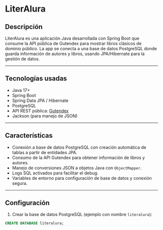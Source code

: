 # LiterAlura



## Descripción

LiterAlura es una aplicación Java desarrollada con Spring Boot que consume la API pública de Gutendex para mostrar libros clásicos de dominio público. La app se conecta a una base de datos PostgreSQL donde guarda información de autores y libros, usando JPA/Hibernate para la gestión de datos.

---

## Tecnologías usadas

- Java 17+
- Spring Boot
- Spring Data JPA / Hibernate
- PostgreSQL
- API REST pública: [Gutendex](https://gutendex.com/)
- Jackson (para manejo de JSON)

---

## Características

- Conexión a base de datos PostgreSQL con creación automática de tablas a partir de entidades JPA.
- Consumo de la API Gutendex para obtener información de libros y autores.
- Manejo de conversiones JSON a objetos Java con `ObjectMapper`.
- Logs SQL activados para facilitar el debug.
- Variables de entorno para configuración de base de datos y conexión segura.

---

## Configuración

1. Crear la base de datos PostgreSQL (ejemplo con nombre `literalura`):

```sql
CREATE DATABASE literalura;

